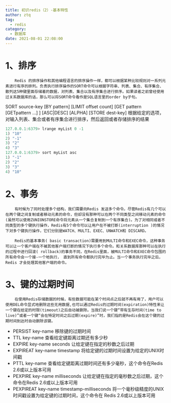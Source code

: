 ```yaml
---
title: 初识redis（2）-基本特性
author: ztq
tag:
  - redis
category:
  - 数据库
date: 2021-08-01 22:08:00
---
```


# 1、排序

		Redis 的排序操作和其他编程语言的排序操作一样，都可以根据某种比较规则对一系列元素进行有序的排列。负责执行排序操作的SORT命令可以根据字符串、列表、集合、有序集合、散列这5种键里面存储着的数据，对列表、集合以及有序集合进行排序。如果读者之前曾经使用过关系数据库的话，那么可以将SORT命令看作是SQL语言里的order by子句。

SORT source-key [BY pattern] [LIMIT offset count] [GET pattern [GETpattern ...] ] [ASC|DESC] [ALPHA] [STORE dest-key] 根据给定的选项，对输入列表、集合或者有序集合进行排序，然后返回或者存储排序的结果

```java
127.0.0.1:6379> lrange myList 0 -1
1) "10"
2) "-1"
3) "2"
4) "3"
127.0.0.1:6379> sort myList asc
1) "-1"
2) "2"
3) "3"
4) "10"
```

# 2、事务

		有时候为了同时处理多个结构，我们需要向Redis 发送多个命令。尽管Redis有几个可以在两个键之间复制或者移动元素的命令，但却没有那种可以在两个不同类型之间移动元素的命令(虽然可以使用ZUNIONSTORE命令将元素从一个集合复制到一个有序集合)。为了对相同或者不同类型的多个键执行操作，Redis有5个命令可以让用户在不被打断(interruption )的情况下对多个键执行操作，它们分别是WATCH、MULTI、EXEC、UNWATCH和 DISCARD。

		Redis的基本事务( basic transaction)需要用到MULTI命令和EXEC命令，这种事务可以让一个客户端在不被其他客户端打断的情况下执行多个命令。和关系数据库那种可以在执行的过程中进行回滚( rollback)的事务不同，在Redis里面，被MULTI命令和EXEC命令包围的所有命令会一个接-一个地执行， 直到所有命令都执行完毕为止。当一个事务执行完毕之后，Redis 才会处理其他客户端的命令。

# 3、键的过期时间

		在使用Redis存储数据的时候，有些数据可能在某个时间点之后就不再有用了，用户可以使用DEL命令显式地删除这些无用数据,也可以通过Redis的过期时间(expiration)特性来让一个键在给定的时限(timeout)之后自动被删除。当我们说一个键“带有生存时间(time to live)”或者一个键“会在特定时间之后过期(expire)”时，我们指的是Redis会在这个键的过期时间到达时自动删除该键。

- PERSIST key-name		移除键的过期时间
- TTL key-name		查看给定键距离过期还有多少秒
- EXPIRE key-name seconds		让给定键在指定的秒数之后过期
- EXPIREAT key-name timestamp		将给定键的过期时间设置为给定的UNIX时间戳
- PTTL key-name		查看给定键距离过期时间还有多少毫秒，这个命令在Redis 2.6或以上版本可用
- PEXPIRE key-name milliseconds		让给定键在指定的毫秒数之后过期，这个命令在Redis 2.6或以上版本可用
- PEXPIREAT key-name timestamp-milliseconds		将一个毫秒级精度的UNIX时间戳设置为给定键的过期时间，这个命令在 Redis 2.6或以上版本可用

